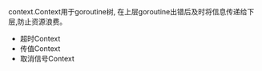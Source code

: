 context.Context用于goroutine树, 在上层goroutine出错后及时将信息传递给下层,防止资源浪费。
- 超时Context
- 传值Context
- 取消信号Context
